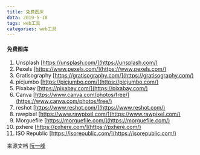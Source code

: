 ```yaml
---
title: 免费图床
data: 2019-5-18
tags: web工具
categories: web工具
---
```



#### 免费图库
1. Unsplash [https://unsplash.com/](https://unsplash.com/)
1. Pexels [https://www.pexels.com/](https://www.pexels.com/)
1. Gratisography [https://gratisography.com/](https://gratisography.com/)
1. picjumbo [https://picjumbo.com/](https://picjumbo.com/)
1. Pixabay [https://pixabay.com/](https://pixabay.com/)
1. Canva [https://www.canva.com/photos/free/](https://www.canva.com/photos/free/)
1. reshot [https://www.reshot.com/](https://www.reshot.com/)
1. rawpixel [https://www.rawpixel.com/](https://www.rawpixel.com/)
1. Morguefile [https://morguefile.com/](https://morguefile.com/)
1. pxhere [https://pxhere.com/](https://pxhere.com/)
1. ISO Republic [https://isorepublic.com/](https://isorepublic.com/)

来源文档
[阮一峰](https://www.yuque.com/ruanyf/share/free-photos)

